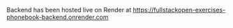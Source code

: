 Backend has been hosted live on Render at https://fullstackopen-exercises-phonebook-backend.onrender.com